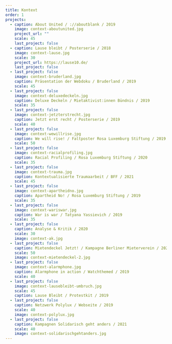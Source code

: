 ```yaml
---
title: Kontext
order: 1
projects:
  - caption: About United / ://aboutblank / 2019
    image: context-aboutunited.jpg
    project_url: ""
    scale: 45
    last_project: false
  - caption: Lause bleibt / Posterserie / 2018
    image: context-lause.jpg
    scale: 30
    project_url: https://lause10.de/
    last_project: false
  - last_project: false
    image: context-bruderland.jpg
    caption: Präsentation der Webdoku / Bruderland / 2019
    scale: 45
  - last_project: false
    image: context-deluxedeckeln.jpg
    caption: Deluxe Deckeln / Mietaktivist:innen Bündnis / 2019
    scale: 35
  - last_project: false
    image: context-jetzterstrecht.jpg
    caption: Jetzt erst recht / Posterserie / 2019
    scale: 40
  - last_project: false
    image: context-wewillrise.jpg
    caption: We will rise! / Faltposter Rosa Luxemburg Stiftung / 2019
    scale: 50
  - last_project: false
    image: context-racialprofiling.jpg
    caption: Racial Profiling / Rosa Luxemburg Stiftung / 2020
    scale: 35
  - last_project: false
    image: context-trauma.jpg
    caption: Kontextualisierte Traumaarbeit / BFF / 2021
    scale: 45
  - last_project: false
    image: context-apartheidno.jpg
    caption: Apartheid No! / Rosa Luxemburg Stiftung / 2019
    scale: 35
  - last_project: false
    image: context-wariswar.jpg
    caption: War is war / Tatyana Yassievich / 2019
    scale: 35
  - last_project: false
    caption: Analyse & Kritik / 2020
    scale: 30
    image: context-ak.jpg
  - last_project: false
    caption: Mietendeckel Jetzt! / Kampagne Berliner Mieterverein / 2020
    scale: 50
    image: context-mietendeckel-2.jpg
  - last_project: false
    image: context-alarmphone.jpg
    caption: Alarmphone in action / Watchthemed / 2019
    scale: 40
  - last_project: false
    image: context-lausebleibt-umbruch.jpg
    scale: 45
    caption: Lause Bleibt / Protestkit / 2019
  - last_project: false
    caption: Netzwerk Polylux / Webseite / 2019
    scale: 40
    image: context-polylux.jpg
  - last_project: false
    caption: Kampagnen Solidarisch geht anders / 2021
    scale: 40
    image: context-solidarischgehtanders.jpg
---
```

